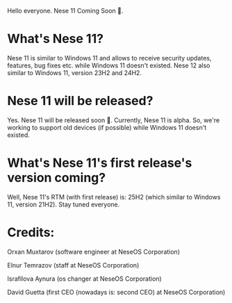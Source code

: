 Hello everyone. Nese 11 Coming Soon 👀. 

# What's Nese 11?

Nese 11 is similar to Windows 11 and allows to receive security updates, features, bug fixes etc. while Windows 11 doesn't existed. Nese 12 also similar to Windows 11, version 23H2 and 24H2. 

# Nese 11 will be released?

Yes. Nese 11 will be released soon 👀. Currently, Nese 11 is alpha. So, we're working to support old devices (if possible) while Windows 11 doesn't existed. 

# What's Nese 11's first release's version coming?

Well, Nese 11's RTM (with first release) is: 25H2 (which similar to Windows 11, version 21H2). Stay tuned everyone. 

# Credits:

Orxan Muxtarov (software engineer at NeseOS Corporation)

Elnur Temrazov (staff at NeseOS Corporation)

Israfilova Aynura (os changer at NeseOS Corporation)

David Guetta (first CEO (nowadays is: second CEO) at NeseOS Corporation)
